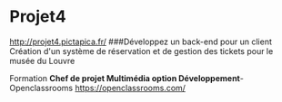 # **Projet4**

http://projet4.pictapica.fr/
###Développez un back-end pour un client                                                                                                                                                                                      
Création d'un système de réservation et de gestion des tickets pour le musée du Louvre

Formation **Chef de projet Multimédia option Développement**- Openclassrooms <https://openclassrooms.com/>
